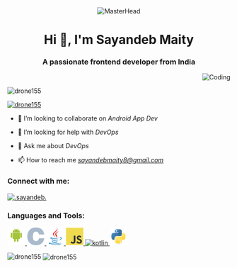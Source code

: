 <div align="center">
  <img src="https://clan.fastly.steamstatic.com/images/30941067/94cbceb21a744115513a208d28d14b6856e8311d.gif" alt="MasterHead" width="1200">
</div>
<h1 align="center">Hi 👋, I'm Sayandeb Maity</h1>
<h3 align="center">A passionate frontend developer from India</h3>
<div align="right">
  <img src="https://media1.giphy.com/media/v1.Y2lkPTc5MGI3NjExZ3psNnN5cDd0dmNiNTZkcG1xeDNkbDlzcnJodnkwZHc4ZzEwN2drNiZlcD12MV9pbnRlcm5hbF9naWZfYnlfaWQmY3Q9Zw/78XCFBGOlS6keY1Bil/giphy.gif" alt="Coding" width="400">
</div>

<p align="left"> <img src="https://komarev.com/ghpvc/?username=drone155&label=Profile%20views&color=0e75b6&style=flat" alt="drone155" /> </p>

<p align="left"> <a href="https://github.com/ryo-ma/github-profile-trophy"><img src="https://github-profile-trophy.vercel.app/?username=drone155" alt="drone155" /></a> </p>

- 👯 I’m looking to collaborate on *Android App Dev*

- 🤝 I’m looking for help with *DevOps*

- 💬 Ask me about *DevOps*

- 📫 How to reach me *sayandebmaity8@gmail.com*

<h3 align="left">Connect with me:</h3>
<p align="left">
<a href="https://instagram.com/_.sayandeb._" target="blank"><img align="center" src="https://raw.githubusercontent.com/rahuldkjain/github-profile-readme-generator/master/src/images/icons/Social/instagram.svg" alt=".sayandeb." height="30" width="40" /></a>
</p>

<h3 align="left">Languages and Tools:</h3>
<p align="left"> <a href="https://developer.android.com" target="_blank" rel="noreferrer"> <img src="https://raw.githubusercontent.com/devicons/devicon/master/icons/android/android-original-wordmark.svg" alt="android" width="40" height="40"/> </a> <a href="https://www.cprogramming.com/" target="_blank" rel="noreferrer"> <img src="https://raw.githubusercontent.com/devicons/devicon/master/icons/c/c-original.svg" alt="c" width="40" height="40"/> </a> <a href="https://www.java.com" target="_blank" rel="noreferrer"> <img src="https://raw.githubusercontent.com/devicons/devicon/master/icons/java/java-original.svg" alt="java" width="40" height="40"/> </a> <a href="https://developer.mozilla.org/en-US/docs/Web/JavaScript" target="_blank" rel="noreferrer"> <img src="https://raw.githubusercontent.com/devicons/devicon/master/icons/javascript/javascript-original.svg" alt="javascript" width="40" height="40"/> </a> <a href="https://kotlinlang.org" target="_blank" rel="noreferrer"> <img src="https://www.vectorlogo.zone/logos/kotlinlang/kotlinlang-icon.svg" alt="kotlin" width="40" height="40"/> </a> <a href="https://www.python.org" target="_blank" rel="noreferrer"> <img src="https://raw.githubusercontent.com/devicons/devicon/master/icons/python/python-original.svg" alt="python" width="40" height="40"/> </a> </p>

<p><img align="left" src="https://github-readme-stats.vercel.app/api/top-langs?username=drone155&show_icons=true&locale=en&layout=compact" alt="drone155" /></p>

<p>&nbsp;<img align="center" src="https://github-readme-stats.vercel.app/api?username=drone155&show_icons=true&locale=en" alt="drone155" /></p>
